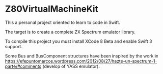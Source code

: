 # Z80VirtualMachineKit

This a personal project oriented to learn to code in Swift.

The target is to create a complete ZX Spectrum emulator library.

To compile this project you must install XCode 8 Beta and enable Swift 3 support.

Some Bus and BusComponent structures have been inspired by the work in https://efepuntomarcos.wordpress.com/2012/08/27/hazte-un-spectrum-1-parte/#comments (develop of YASS emulator).
